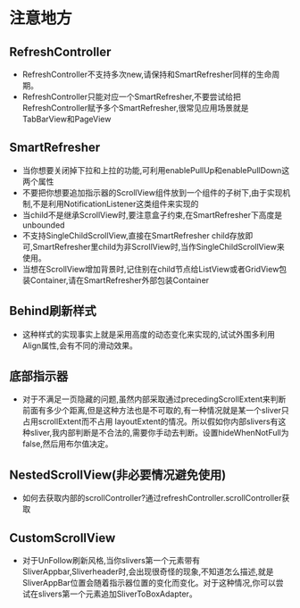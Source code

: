 # 注意地方

## RefreshController
* RefreshController不支持多次new,请保持和SmartRefresher同样的生命周期。
* RefreshController只能对应一个SmartRefresher,不要尝试给把RefreshController赋予多个SmartRefresher,很常见应用场景就是TabBarView和PageView

## SmartRefresher
* 当你想要关闭掉下拉和上拉的功能,可利用enablePullUp和enablePullDown这两个属性
* 不要把你想要追加指示器的ScrollView组件放到一个组件的子树下,由于实现机制,不是利用NotificationListener这类组件来实现的
* 当child不是继承ScrollView时,要注意盒子约束,在SmartRefresher下高度是unbounded
* 不支持SingleChildScrollView,直接在SmartRefresher child存放即可,SmartRefresher里child为非ScrollView时,当作SingleChildScrollView来使用。
* 当想在ScrollView增加背景时,记住别在child节点给ListView或者GridView包装Container,请在SmartRefresher外部包装Container

## Behind刷新样式
* 这种样式的实现事实上就是采用高度的动态变化来实现的,试试外围多利用Align属性,会有不同的滑动效果。

## 底部指示器
* 对于不满足一页隐藏的问题,虽然内部采取通过precedingScrollExtent来判断前面有多少个距离,但是这种方法也是不可取的,有一种情况就是某一个sliver只占用scrollExtent而不占用
  layoutExtent的情况。所以假如你内部slivers有这种sliver,我内部判断是不合法的,需要你手动去判断。设置hideWhenNotFull为false,然后用布尔值决定。

## NestedScrollView(非必要情况避免使用)
* 如何去获取内部的scrollController?通过refreshController.scrollController获取

## CustomScrollView
* 对于UnFollow刷新风格,当你slivers第一个元素带有SliverAppbar,Sliverheader时,会出现很奇怪的现象,不知道怎么描述,就是SliverAppBar位置会随着指示器位置的变化而变化。对于这种情况,你可以尝试在slivers第一个元素追加SliverToBoxAdapter。